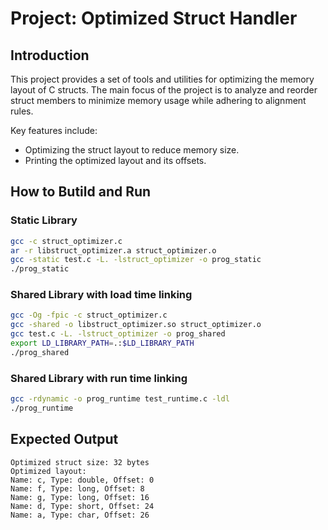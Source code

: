 # Project: Optimized Struct Handler
## Introduction
This project provides a set of tools and utilities for optimizing the memory layout of C structs. The main focus of the project is to analyze and reorder struct members to minimize memory usage while adhering to alignment rules.

Key features include:


* Optimizing the struct layout to reduce memory size.
* Printing the optimized layout and its offsets.

## How to Butild and Run
### Static Library
```bash
gcc -c struct_optimizer.c
ar -r libstruct_optimizer.a struct_optimizer.o
gcc -static test.c -L. -lstruct_optimizer -o prog_static
./prog_static
```

### Shared Library with load time linking
```bash
gcc -Og -fpic -c struct_optimizer.c
gcc -shared -o libstruct_optimizer.so struct_optimizer.o
gcc test.c -L. -lstruct_optimizer -o prog_shared
export LD_LIBRARY_PATH=.:$LD_LIBRARY_PATH
./prog_shared
```

### Shared Library with run time linking
```bash
gcc -rdynamic -o prog_runtime test_runtime.c -ldl
./prog_runtime
```

## Expected Output
```
Optimized struct size: 32 bytes
Optimized layout:
Name: c, Type: double, Offset: 0
Name: f, Type: long, Offset: 8
Name: g, Type: long, Offset: 16
Name: d, Type: short, Offset: 24
Name: a, Type: char, Offset: 26
```